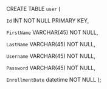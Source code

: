 CREATE TABLE `user` (

  `Id` INT NOT NULL PRIMARY KEY,

  `FirstName` VARCHAR(45) NOT NULL,

  `LastName` VARCHAR(45) NOT NULL,

  `Username` VARCHAR(45) NOT NULL,
  
  `Password` VARCHAR(45) NOT NULL,

  `EnrollmentDate` datetime NOT NULL 
);